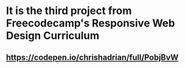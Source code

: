 # It is the third project from Freecodecamp's Responsive Web Design Curriculum
## https://codepen.io/chrishadrian/full/PobjBvW
